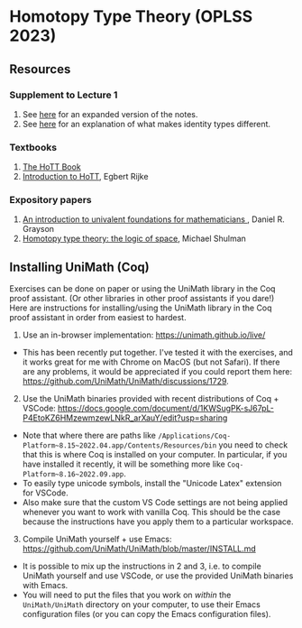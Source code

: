 # Homotopy Type Theory (OPLSS 2023)

## Resources

### Supplement to Lecture 1
1. See [here](https://github.com/paigenorth/oplss/blob/main/Lecture%201%20-%20Martin-Löf%20type%20theory/preliminary_notes.pdf) for an expanded version of the notes.
2. See [here](https://homotopytypetheory.org/2011/04/18/whats-special-about-identity-types/) for an explanation of what makes identity types different.

### Textbooks
1. [The HoTT Book](https://homotopytypetheory.org/book/)
2. [Introduction to HoTT](https://arxiv.org/abs/2212.11082), Egbert Rijke

### Expository papers
1. [An introduction to univalent foundations for mathematicians
](https://arxiv.org/abs/1711.01477v3), Daniel R. Grayson
2. [Homotopy type theory: the logic of space](https://arxiv.org/abs/1703.03007), Michael Shulman


## Installing UniMath (Coq)

Exercises can be done on paper or using the UniMath library in the Coq proof assistant. (Or other libraries in other proof assistants if you dare!) Here are instructions for installing/using the UniMath library in the Coq proof assistant in order from easiest to hardest.

1. Use an in-browser implementation: https://unimath.github.io/live/
  - This has been recently put together. I've tested it with the exercises, and it works great for me with Chrome on MacOS (but not Safari). If there are any problems, it would be appreciated if you could report them here: https://github.com/UniMath/UniMath/discussions/1729.

2. Use the UniMath binaries provided with recent distributions of Coq + VSCode: https://docs.google.com/document/d/1KWSugPK-sJ67pL-P4EtoKZ6HMzewmzewLNkR_arXauY/edit?usp=sharing
  - Note that where there are paths like `/Applications/Coq-Platform~8.15~2022.04.app/Contents/Resources/bin` you need to check that this is where Coq is installed on your computer. In particular, if you have installed it recently, it will be something more like `Coq-Platform~8.16~2022.09.app`.
  - To easily type unicode symbols, install the "Unicode Latex" extension for VSCode.
  - Also make sure that the custom VS Code settings are not being applied whenever you want to work with vanilla Coq. This should be the case because the instructions have you apply them to a particular workspace.

3. Compile UniMath yourself + use Emacs: https://github.com/UniMath/UniMath/blob/master/INSTALL.md
- It is possible to mix up the instructions in 2 and 3, i.e. to compile UniMath yourself and use VSCode, or use the provided UniMath binaries with Emacs.
- You will need to put the files that you work on *within* the `UniMath/UniMath` directory on your computer, to use their Emacs configuration files (or you can copy the Emacs configuration files).


